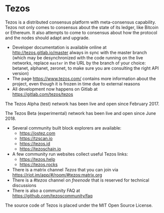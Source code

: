 Tezos
=====

Tezos is a distributed consensus platform with meta-consensus
capability. Tezos not only comes to consensus about the state of its ledger,
like Bitcoin or Ethereum. It also attempts to come to consensus about how the
protocol and the nodes should adapt and upgrade.

 - Developer documentation is available online at http://tezos.gitlab.io/master
   always in sync with the master branch (which may be desynchronized with
   the code running on the live networks, replace `master` in the URL by the
   branch of your choice: betanet, alphanet, zeronet, to make sure you are
   consulting the right API version)
 - The page https://www.tezos.com/ contains more information about the
   project, even though it is frozen in time due to external reasons
 - All development now happens on Gitlab at https://gitlab.com/tezos/tezos

The Tezos Alpha (test) network has been live and open since February 2017.

The Tezos Beta (experimental) network has been live and open since June 2018.

 - Several community built block explorers are available:
   - https://ostez.com
   - https://tzscan.io
   - https://tezos.id
   - https://tezoschain.io
 - A few community run websites collect useful Tezos links:
   - https://tezos.help
   - https://tezos.rocks
 - There is a matrix channel *Tezos* that you can join via https://riot.im/app/#/room/#tezos:matrix.org
 - There is a *#tezos* channel on *freenode* that is reserved for technical discussions
 - There is also a community FAQ at https://github.com/tezoscommunity/faq

The source code of Tezos is placed under the MIT Open Source License.
